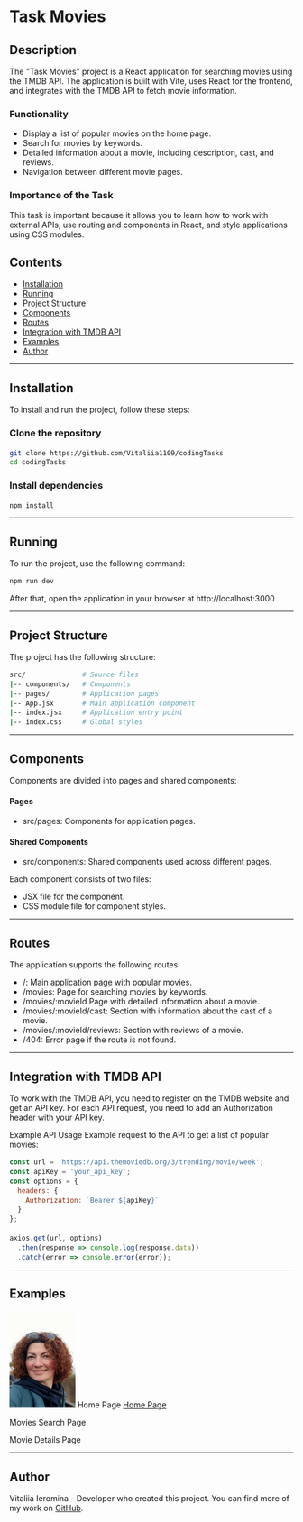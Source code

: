 # Task Movies

## Description
The "Task Movies" project is a React application for searching movies using the TMDB API. The application is built with Vite, uses React for the frontend, and integrates with the TMDB API to fetch movie information.

### Functionality
- Display a list of popular movies on the home page.
- Search for movies by keywords.
- Detailed information about a movie, including description, cast, and reviews.
- Navigation between different movie pages.

### Importance of the Task
This task is important because it allows you to learn how to work with external APIs, use routing and components in React, and style applications using CSS modules.

## Contents
- [Installation](#installation)
- [Running](#running)
- [Project Structure](#project-structure)
- [Components](#components)
- [Routes](#routes)
- [Integration with TMDB API](#integration-with-tmdb-api)
- [Examples](#examples)
- [Author](#author)

---

## Installation
To install and run the project, follow these steps:

### Clone the repository
```bash
git clone https://github.com/Vitaliia1109/codingTasks
cd codingTasks
```
### Install dependencies
```bash
npm install
```

---

## Running
To run the project, use the following command:
```bash
npm run dev
```
After that, open the application in your browser at http://localhost:3000

---

## Project Structure
The project has the following structure:

```bash
src/              # Source files
|-- components/   # Components
|-- pages/        # Application pages
|-- App.jsx       # Main application component
|-- index.jsx     # Application entry point
|-- index.css     # Global styles
```
---

## Components
Components are divided into pages and shared components:

#### Pages
- src/pages: Components for application pages.
#### Shared Components
- src/components: Shared components used across different pages.

Each component consists of two files:
- JSX file for the component.
- CSS module file for component styles.

---

## Routes
The application supports the following routes:

- /: Main application page with popular movies.
- /movies: Page for searching movies by keywords.
- /movies/:movieId Page with detailed information about a movie.
- /movies/:movieId/cast: Section with information about the cast of a movie.
- /movies/:movieId/reviews: Section with reviews of a movie.
- /404: Error page if the route is not found.

---

## Integration with TMDB API
To work with the TMDB API, you need to register on the TMDB website and get an API key. For each API request, you need to add an Authorization header with your API key.

Example API Usage
Example request to the API to get a list of popular movies:

```javascript
const url = 'https://api.themoviedb.org/3/trending/movie/week';
const apiKey = 'your_api_key';
const options = {
  headers: {
    Authorization: `Bearer ${apiKey}`
  }
};

axios.get(url, options)
  .then(response => console.log(response.data))
  .catch(error => console.error(error));
```
---

## Examples
![Profile Image](https://github.com/Vitaliia1109/Vitaliia1109/blob/main/IMG_20230930_1134532%20(1)%20(1)%20(1).png)
Home Page
[Home Page](https://github.com/Vitaliia1109/codingTasks/homePage.png)

Movies Search Page

Movie Details Page

---

## Author
Vitaliia Ieromina - Developer who created this project. You can find more of my work on [GitHub](https://github.com/Vitaliia1109).




